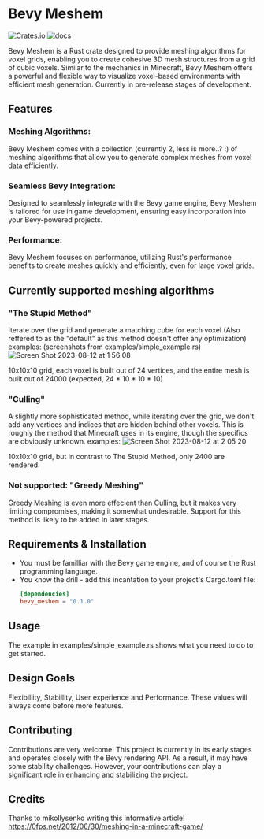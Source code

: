 # Bevy Meshem
[![Crates.io]()](https://crates.io/crates/bevy_meshem)
[![docs]()](https://docs.rs/bevy_meshem)

Bevy Meshem is a Rust crate designed to provide meshing algorithms for voxel grids, enabling you to create cohesive 3D mesh structures from a grid of cubic voxels.
Similar to the mechanics in Minecraft, Bevy Meshem offers a powerful and flexible way to visualize voxel-based environments with efficient mesh generation.
Currently in pre-release stages of development.

## Features

### Meshing Algorithms: 
Bevy Meshem comes with a collection (currently 2, less is more..? :) of meshing algorithms that allow you to generate complex meshes from voxel data efficiently.

### Seamless Bevy Integration: 
Designed to seamlessly integrate with the Bevy game engine, Bevy Meshem is tailored for use in game development, ensuring easy incorporation into your Bevy-powered projects.

### Performance: 
Bevy Meshem focuses on performance, utilizing Rust's performance benefits to create meshes quickly and efficiently, even for large voxel grids.

## Currently supported meshing algorithms

### "The Stupid Method" 
Iterate over the grid and generate a matching cube for each voxel (Also reffered to as the "default" as this method doesn't offer any optimization) examples: (screenshots from examples/simple_example.rs)
![Screen Shot 2023-08-12 at 1 56 08](https://github.com/Adamkob12/bevy_meshem/assets/46227443/9c1d82c4-fad6-4866-b256-9ac273525c19)

10x10x10 grid, each voxel is built out of 24 vertices, and the entire mesh is built out of 24000 (expected, 24 * 10 * 10 * 10)

### "Culling"
A slightly more sophisticated method, while iterating over the grid, we don't add any vertices and indices that are hidden behind other voxels. This is roughly the method that Minecraft uses in its
engine, though the specifics are obviously unknown. examples:
![Screen Shot 2023-08-12 at 2 05 20](https://github.com/Adamkob12/bevy_meshem/assets/46227443/d8696c49-dfd9-400b-837b-641925154f63)

10x10x10 grid, but in contrast to The Stupid Method, only 2400 are rendered.

### Not supported: "Greedy Meshing"
Greedy Meshing is even more effecient than Culling, but it makes very limiting compromises, making it somewhat undesirable. Support for this method is likely to be added in later stages.

## Requirements & Installation
- You must be familliar with the Bevy game engine, and of course the Rust programming language.
- You know the drill - add this incantation to your project's Cargo.toml file:
  ```toml
  [dependencies]
  bevy_meshem = "0.1.0"
  ```

## Usage
The example in examples/simple_example.rs shows what you need to do to get started.

## Design Goals
Flexibillity, Stabillity, User experience and Performance.
These values will always come before more features.

## Contributing
Contributions are very welcome! This project is currently in its early stages and operates closely with the Bevy rendering API.
As a result, it may have some stability challenges. However, your contributions can play a significant role in enhancing and stabilizing the project.

## Credits
Thanks to mikollysenko writing this informative article!
https://0fps.net/2012/06/30/meshing-in-a-minecraft-game/

